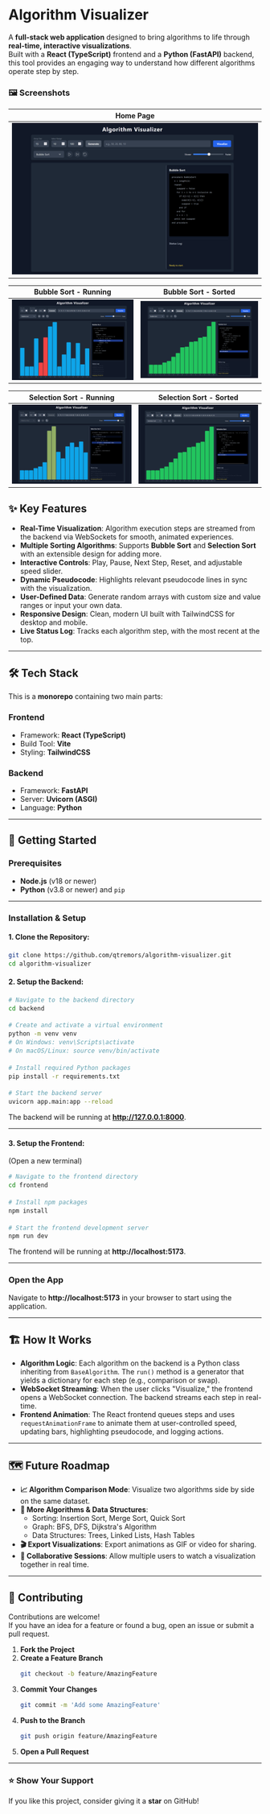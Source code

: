 # Algorithm Visualizer

A **full-stack web application** designed to bring algorithms to life through **real-time, interactive visualizations**.  
Built with a **React (TypeScript)** frontend and a **Python (FastAPI)** backend, this tool provides an engaging way to understand how different algorithms operate step by step.

### 🖼️ Screenshots

| Home Page |
|:---:|
| ![Home Page](screenshots/Index.png) |

| Bubble Sort - Running | Bubble Sort - Sorted |
|:---:|:---:|
| ![Bubble Sort - Running](screenshots/BubbleSort_Running.png) | ![Bubble Sort - Sorted](screenshots/BubbleSorted.png) |

| Selection Sort - Running | Selection Sort - Sorted |
|:---:|:---:|
| ![Selection Sort - Running](screenshots/SelectionSort_Running.png) | ![Selection Sort - Sorted](screenshots/SelectionSorted.png) |


## ✨ Key Features
- **Real-Time Visualization**: Algorithm execution steps are streamed from the backend via WebSockets for smooth, animated experiences.
- **Multiple Sorting Algorithms**: Supports **Bubble Sort** and **Selection Sort** with an extensible design for adding more.
- **Interactive Controls**: Play, Pause, Next Step, Reset, and adjustable speed slider.
- **Dynamic Pseudocode**: Highlights relevant pseudocode lines in sync with the visualization.
- **User-Defined Data**: Generate random arrays with custom size and value ranges or input your own data.
- **Responsive Design**: Clean, modern UI built with TailwindCSS for desktop and mobile.
- **Live Status Log**: Tracks each algorithm step, with the most recent at the top.

---

## 🛠️ Tech Stack
This is a **monorepo** containing two main parts:

### **Frontend**
- Framework: **React (TypeScript)**
- Build Tool: **Vite**
- Styling: **TailwindCSS**

### **Backend**
- Framework: **FastAPI**
- Server: **Uvicorn (ASGI)**
- Language: **Python**

---

## 🚀 Getting Started

### **Prerequisites**
- **Node.js** (v18 or newer)
- **Python** (v3.8 or newer) and `pip`

---

### **Installation & Setup**

#### 1. Clone the Repository:
```bash
git clone https://github.com/qtremors/algorithm-visualizer.git
cd algorithm-visualizer
```

#### 2. Setup the Backend:
```bash
# Navigate to the backend directory
cd backend

# Create and activate a virtual environment
python -m venv venv
# On Windows: venv\Scripts\activate
# On macOS/Linux: source venv/bin/activate

# Install required Python packages
pip install -r requirements.txt

# Start the backend server
uvicorn app.main:app --reload
```
The backend will be running at **http://127.0.0.1:8000**.

---

#### 3. Setup the Frontend:
(Open a new terminal)
```bash
# Navigate to the frontend directory
cd frontend

# Install npm packages
npm install

# Start the frontend development server
npm run dev
```
The frontend will be running at **http://localhost:5173**.

---

### **Open the App**
Navigate to **http://localhost:5173** in your browser to start using the application.

---

## 🏗️ How It Works
- **Algorithm Logic**: Each algorithm on the backend is a Python class inheriting from `BaseAlgorithm`. The `run()` method is a generator that yields a dictionary for each step (e.g., comparison or swap).
- **WebSocket Streaming**: When the user clicks "Visualize," the frontend opens a WebSocket connection. The backend streams each step in real-time.
- **Frontend Animation**: The React frontend queues steps and uses `requestAnimationFrame` to animate them at user-controlled speed, updating bars, highlighting pseudocode, and logging actions.

---

## 🗺️ Future Roadmap
- **📈 Algorithm Comparison Mode**: Visualize two algorithms side by side on the same dataset.
- **🌳 More Algorithms & Data Structures**:
    - Sorting: Insertion Sort, Merge Sort, Quick Sort
    - Graph: BFS, DFS, Dijkstra's Algorithm
    - Data Structures: Trees, Linked Lists, Hash Tables
- **🎬 Export Visualizations**: Export animations as GIF or video for sharing.
- **🤝 Collaborative Sessions**: Allow multiple users to watch a visualization together in real time.

---

## 🙌 Contributing
Contributions are welcome!  
If you have an idea for a feature or found a bug, open an issue or submit a pull request.

1. **Fork the Project**
2. **Create a Feature Branch**
   ```bash
   git checkout -b feature/AmazingFeature
   ```
3. **Commit Your Changes**
   ```bash
   git commit -m 'Add some AmazingFeature'
   ```
4. **Push to the Branch**
   ```bash
   git push origin feature/AmazingFeature
   ```
5. **Open a Pull Request**

---

### ⭐ Show Your Support
If you like this project, consider giving it a **star** on GitHub!

